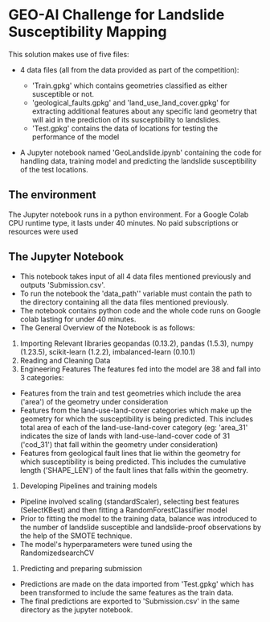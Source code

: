 
# GEO-AI Challenge for Landslide Susceptibility Mapping
This solution makes use of five files:
* 4 data files (all from the data provided as part of the competition):
  * 'Train.gpkg' which contains geometries classified as either susceptible or not.
  * 'geological_faults.gpkg' and 'land_use_land_cover.gpkg' for extracting
additional features about any specific land geometry that will aid in the
prediction of its susceptibility to landslides.
  * 'Test.gpkg' contains the data of locations for testing the performance of the
model

* A Jupyter notebook named 'GeoLandslide.ipynb' containing the code for handling
data, training model and predicting the landslide susceptibility of the test locations.
## The environment
The Jupyter notebook runs in a python environment. For a Google Colab CPU runtime type,
it lasts under 40 minutes.
No paid subscriptions or resources were used
## The Jupyter Notebook
* This notebook takes input of all 4 data files mentioned previously and outputs
'Submission.csv'.
* To run the notebook the 'data_path'' variable must contain the path to the directory
containing all the data files mentioned previously.
* The notebook contains python code and the whole code runs on Google colab lasting
for under 40 minutes.
* The General Overview of the Notebook is as follows:
1. Importing Relevant libraries
geopandas (0.13.2), pandas (1.5.3), numpy (1.23.5), scikit-learn (1.2.2),
imbalanced-learn (0.10.1)
1. Reading and Cleaning Data
1. Engineering Features
The features fed into the model are 38 and fall into 3 categories:
- Features from the train and test geometries which include the area
('area') of the geometry under consideration
- Features from the land-use-land-cover categories which make up the
geometry for which the susceptibility is being predicted.
This includes total area of each of the land-use-land-cover category
(eg: 'area_31' indicates the size of lands with land-use-land-cover
code of 31 ('cod_31') that fall within the geometry under consideration)
- Features from geological fault lines that lie within the geometry for
which susceptibility is being predicted.
This includes the cumulative length ('SHAPE_LEN') of the fault lines
that falls within the geometry.
1. Developing Pipelines and training models
  * Pipeline involved scaling (standardScaler), selecting best features
(SelectKBest) and then fitting a RandomForestClassifier model
  * Prior to fitting the model to the training data, balance was introduced to the
number of landslide susceptible and landslide-proof observations by the help
of the SMOTE technique.
  * The model's hyperparameters were tuned using the RandomizedsearchCV
1. Predicting and preparing submission
  * Predictions are made on the data imported from 'Test.gpkg' which has been
transformed to include the same features as the train data.
  * The final predictions are exported to 'Submission.csv' in the same directory as
the jupyter notebook.
